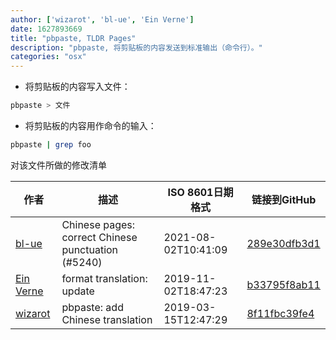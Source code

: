 ```yaml
---
author: ['wizarot', 'bl-ue', 'Ein Verne']
date: 1627893669
title: "pbpaste, TLDR Pages"
description: "pbpaste, 将剪贴板的内容发送到标准输出（命令行）。"
categories: "osx"
---
```

- 将剪贴板的内容写入文件：

```bash
pbpaste > 文件
```

- 将剪贴板的内容用作命令的输入：

```bash
pbpaste | grep foo
```
对该文件所做的修改清单


作者 | 描述 | ISO 8601日期格式 | 链接到GitHub
------|-----|-----|-----
[bl-ue](mailto:54780737+bl-ue@users.noreply.github.com) | Chinese pages: correct Chinese punctuation (#5240) | 2021-08-02T10:41:09 | [289e30dfb3d1](https://github.com/tldr-pages/tldr/commit/289e30dfb3d1d73bade9e3610e12bfc90e9270ae)
[Ein Verne](mailto:einverne@gmail.com) | format translation: update | 2019-11-02T18:47:23 | [b33795f8ab11](https://github.com/tldr-pages/tldr/commit/b33795f8ab11d9b0b539e149d5f450af7a059b3a)
[wizarot](mailto:wizarot@qq.com) | pbpaste: add Chinese translation | 2019-03-15T12:47:29 | [8f11fbc39fe4](https://github.com/tldr-pages/tldr/commit/8f11fbc39fe4edc878cdcda1417e72860e1339c8)


